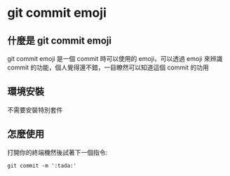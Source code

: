 # git commit emoji

## 什麼是 git commit emoji

git commit emoji 是一個 commit 時可以使用的 emoji，可以透過 emoji 來辨識 commit 的功能，個人覺得還不錯，一目瞭然可以知道這個 commit 的功用

## 環境安裝

不需要安裝特別套件

## 怎麼使用

打開你的終端機然後試著下一個指令:

```
git commit -m ':tada:'
```
